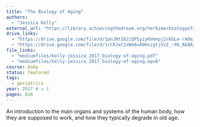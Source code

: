 ```yaml
---
title: "The Biology of Aging"
authors:
  - "Jessica Kelly"
external_url: "https://library.achievingthedream.org/herkimerbiologyofaging/"
drive_links:
  - "https://drive.google.com/file/d/1pnJNtI62iQPIyiyKVmnpj2rKGLe-rA0e/view?usp=drivesdk"
  - "https://drive.google.com/file/d/1rCKJxC2xWe6xA9mszgtjVzI_-X6_AEAR/view?usp=drivesdk"
file_links:
  - "mediumfiles/kelly-jessica_2017_biology-of-aging.pdf"
  - "mediumfiles/kelly-jessica_2017_biology-of-aging.epub"
course: body
status: featured
tags:
  - geriatrics
year: 2017 # ± 1
pages: 816
---
```


An introduction to the main organs and systems of the human body, how they are supposed to work, and how they typically degrade in old age.

